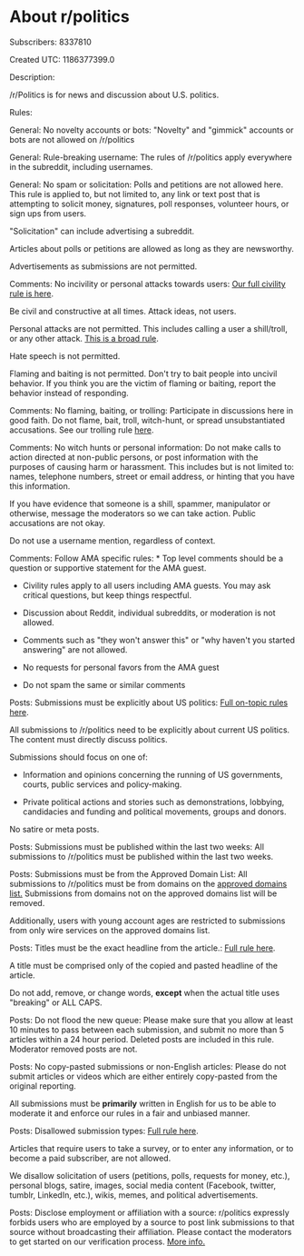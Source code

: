 # About r/politics

Subscribers: 8337810

Created UTC: 1186377399.0

Description:

/r/Politics is for news and discussion about U.S. politics.

Rules:

General: No novelty accounts or bots: "Novelty" and "gimmick" accounts or bots are not allowed on /r/politics

General: Rule-breaking username: The rules of /r/politics apply everywhere in the subreddit, including usernames.

General: No spam or solicitation: Polls and petitions are not allowed here. This rule is applied to, but not limited to, any link or text post that is attempting to solicit money, signatures, poll responses, volunteer hours, or sign ups from users. 

"Solicitation" can include advertising a subreddit. 

Articles about polls or petitions are allowed as long as they are newsworthy.

Advertisements as submissions are not permitted.

Comments: No incivility or personal attacks towards users: [Our full civility rule is here](https://kutt.it/FQFlGQ).

Be civil and constructive at all times. Attack ideas, not users. 

Personal attacks are not permitted. This includes calling a user a shill/troll, or any other attack. [This is a broad rule](https://rb.gy/yocrpb).

Hate speech is not permitted.

Flaming and baiting is not permitted. Don't try to bait people into uncivil behavior. If you think you are the victim of flaming or baiting, report the behavior instead of responding.

Comments: No flaming, baiting, or trolling: Participate in discussions here in good faith. Do not flame, bait, troll, witch-hunt, or spread unsubstantiated accusations. See our trolling rule [here](https://www.reddit.com/r/politics/wiki/index#wiki_no_trolling.2C_baiting_or_flaming).

Comments: No witch hunts or personal information: Do not make calls to action directed at non-public persons, or post information with the purposes of causing harm or harassment. This includes but is not limited to: names, telephone numbers, street or email address, or hinting that you have this information.

If you have evidence that someone is a shill, spammer, manipulator or otherwise, message the moderators so we can take action. Public accusations are not okay.

Do not use a username mention, regardless of context.

Comments: Follow AMA specific rules: * Top level comments should be a question or supportive statement for the AMA guest.

* Civility rules apply to all users including AMA guests. You may ask critical questions, but keep things respectful. 

* Discussion about Reddit, individual subreddits, or moderation is not allowed.

* Comments such as "they won't answer this" or "why haven't you started answering" are not allowed.

* No requests for personal favors from the AMA guest

* Do not spam the same or similar comments

Posts: Submissions must be explicitly about US politics: [Full on-topic rules here](https://kutt.it/JsDZVC).

All submissions to /r/politics need to be explicitly about current US politics. The content must directly discuss politics.

Submissions should focus on one of: 

* Information and opinions concerning the running of US governments, courts, public services and policy-making.

* Private political actions and stories such as demonstrations, lobbying, candidacies and funding and political movements, groups and donors.

No satire or meta posts.

Posts: Submissions must be published within the last two weeks: All submissions to /r/politics must be published within the last two weeks.

Posts: Submissions must be from the Approved Domain List: All submissions to /r/politics must be from domains on the [approved domains list.](https://www.reddit.com/r/politics/wiki/approveddomainslist) Submissions from domains not on the approved domains list will be removed.

Additionally, users with young account ages are restricted to submissions from only wire services on the approved domains list.

Posts: Titles must be the exact headline from the article.: [Full rule here](https://kutt.it/UMtm01).

A title must be comprised only of the copied and pasted headline of the article.

Do not add, remove, or change words, **except** when the actual title uses "breaking" or ALL CAPS.

Posts: Do not flood the new queue: Please make sure that you allow at least 10 minutes to pass between each submission, and submit no more than 5 articles within a 24 hour period.  Deleted posts are included in this rule. Moderator removed posts are not.

Posts: No copy-pasted submissions or non-English articles: Please do not submit articles or videos which are either entirely copy-pasted from the original reporting.

All submissions must be **primarily** written in English for us to be able to moderate it and enforce our rules in a fair and unbiased manner.

Posts: Disallowed submission types: [Full rule here](https://www.reddit.com/r/politics/wiki/index#wiki_submission_content_types).

Articles that require users to take a survey, or to enter any information, or to become a paid subscriber, are not allowed.

We disallow solicitation of users (petitions, polls, requests for money, etc.), personal blogs, satire, images, social media content (Facebook, twitter, tumblr, LinkedIn, etc.), wikis, memes, and political advertisements.

Posts: Disclose employment or affiliation with a source: r/politics expressly forbids users who are employed by a source to post link submissions to that source without broadcasting their affiliation. Please contact the moderators to get started on our verification process. [More info.](https://www.reddit.com/r/Politics/wiki/index#wiki_disclosure_of_employment)

